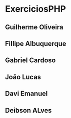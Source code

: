 # ExerciciosPHP

## Guilherme Oliveira
## Fillipe Albuquerque
## Gabriel Cardoso
## João Lucas
## Davi Emanuel
## Deibson ALves

